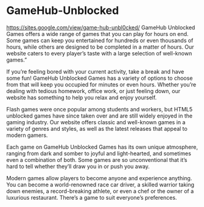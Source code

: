 # GameHub-Unblocked
https://sites.google.com/view/game-hub-unbl0cked/
GameHub Unblocked Games offers a wide range of games that you can play for hours on end. Some games can keep you entertained for hundreds or even thousands of hours, while others are designed to be completed in a matter of hours. Our website caters to every player’s taste with a large selection of well-known games.”

If you’re feeling bored with your current activity, take a break and have some fun! GameHub Unblocked Games has a variety of options to choose from that will keep you occupied for minutes or even hours. Whether you’re dealing with tedious homework, office work, or just feeling down, our website has something to help you relax and enjoy yourself.

Flash games were once popular among students and workers, but HTML5 unblocked games have since taken over and are still widely enjoyed in the gaming industry. Our website offers classic and well-known games in a variety of genres and styles, as well as the latest releases that appeal to modern gamers.

Each game on GameHub Unblocked Games has its own unique atmosphere, ranging from dark and somber to joyful and light-hearted, and sometimes even a combination of both. Some games are so unconventional that it’s hard to tell whether they’ll draw you in or push you away.

Modern games allow players to become anyone and experience anything. You can become a world-renowned race car driver, a skilled warrior taking down enemies, a record-breaking athlete, or even a chef or the owner of a luxurious restaurant. There’s a game to suit everyone’s preferences.
